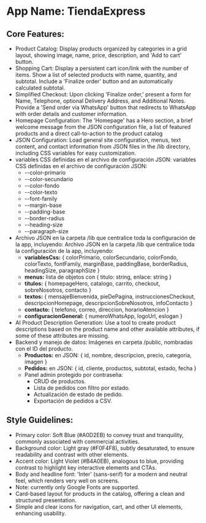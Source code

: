 # **App Name**: TiendaExpress

## Core Features:

- Product Catalog: Display products organized by categories in a grid layout, showing image, name, price, description, and 'Add to cart' button.
- Shopping Cart: Display a persistent cart icon/link with the number of items. Show a list of selected products with name, quantity, and subtotal. Include a 'Finalize order' button and an automatically calculated subtotal.
- Simplified Checkout: Upon clicking 'Finalize order,' present a form for Name, Telephone, optional Delivery Address, and Additional Notes. Provide a 'Send order via WhatsApp' button that redirects to WhatsApp with order details and customer information.
- Homepage Configuration: The 'Homepage' has a Hero section, a brief welcome message from the JSON configuration file, a list of featured products and a direct call-to-action to the product catalog
- JSON Configuration: Load general site configuration, menus, text content, and contact information from JSON files in the /lib directory, including CSS variables for easy customization.
- variables CSS definidas en el archivo de configuración JSON: variables CSS definidas en el archivo de configuración JSON:
  - --color-primario
  - --color-secundario
  - --color-fondo
  - --color-texto
  - --font-family
  - --margin-base
  - --padding-base
  - --border-radius
  - --heading-size
  - --paragraph-size
- Archivo JSON en la carpeta /lib que centralice toda la configuración de la app, incluyendo: Archivo JSON en la carpeta /lib que centralice toda la configuración de la app, incluyendo:
  - **variablesCss:** { colorPrimario, colorSecundario, colorFondo, colorTexto, fontFamily, marginBase, paddingBase, borderRadius, headingSize, paragraphSize }
  - **menus:** lista de objetos con { titulo: string, enlace: string }
  - **titulos:** { homepageHero, catalogo, carrito, checkout, sobreNosotros, contacto }
  - **textos:** { mensajeBienvenida, pieDePagina, instruccionesCheckout, descripcionHomepage, descripcionSobreNosotros, infoContacto }
  - **contacto:** { telefono, correo, direccion, horarioAtencion }
  - **configuracionGeneral:** { numeroWhatsApp, logoUrl, eslogan }
- AI Product Description Generation: Use a tool to create product descriptions based on the product name and other available attributes, if some of these attributes are missing.
- Backend y manejo de datos: Imágenes en carpeta /public, nombradas con el ID del producto.
  - **Productos:** en JSON: { id, nombre, descripcion, precio, categoria, imagen }
  - **Pedidos:** en JSON: { id, cliente, productos, subtotal, estado, fecha }
  - Panel admin protegido por contraseña:
    - CRUD de productos.
    - Lista de pedidos con filtro por estado.
    - Actualización de estado de pedido.
    - Exportación de pedidos a CSV.

## Style Guidelines:

- Primary color: Soft Blue (#A0D2EB) to convey trust and tranquility, commonly associated with commercial activities.
- Background color: Light gray (#F0F4F8), subtly desaturated, to ensure readability and contrast with other elements.
- Accent color: Light Violet (#B4A0EB), analogous to blue, providing contrast to highlight key interactive elements and CTAs.
- Body and headline font: 'Inter' (sans-serif) for a modern and neutral feel, which renders very well on screens.
- Note: currently only Google Fonts are supported.
- Card-based layout for products in the catalog, offering a clean and structured presentation.
- Simple and clear icons for navigation, cart, and other UI elements, enhancing usability.